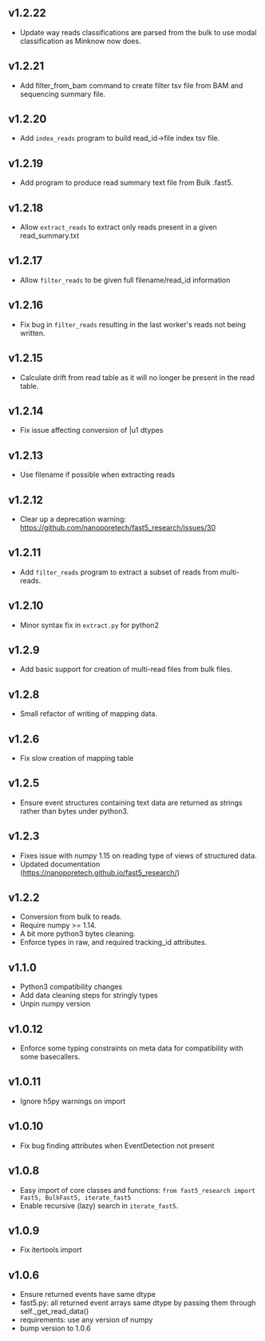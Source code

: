 v1.2.22
-------
* Update way reads classifications are parsed from the bulk to use modal classification as Minknow now does.

v1.2.21
-------
* Add filter_from_bam command to create filter tsv file from BAM and sequencing summary file.

v1.2.20
-------
* Add `index_reads` program to build read_id->file index tsv file.

v1.2.19
-------
* Add program to produce read summary text file from Bulk .fast5.

v1.2.18
-------
* Allow `extract_reads` to extract only reads present in a given read_summary.txt

v1.2.17
-------
* Allow `filter_reads` to be given full filename/read_id information

v1.2.16
-------
* Fix bug in `filter_reads` resulting in the last worker's reads not being written. 

v1.2.15
-------
* Calculate drift from read table as it will no longer be present in the read table.

v1.2.14
-------
* Fix issue affecting conversion of |u1 dtypes

v1.2.13
-------
* Use filename if possible when extracting reads

v1.2.12
-------
* Clear up a deprecation warning: https://github.com/nanoporetech/fast5_research/issues/30

v1.2.11
-------
* Add `filter_reads` program to extract a subset of reads from multi-reads.

v1.2.10
-------
* Minor syntax fix in `extract.py` for python2

v1.2.9
------
* Add basic support for creation of multi-read files from bulk files.

v1.2.8
------
* Small refactor of writing of mapping data.

v1.2.6
------
* Fix slow creation of mapping table

v1.2.5
------
* Ensure event structures containing text data are returned as strings rather than bytes under python3.

v1.2.3
------
* Fixes issue with numpy 1.15 on reading type of views of structured data.
* Updated documentation (https://nanoporetech.github.io/fast5_research/)

v1.2.2
------
* Conversion from bulk to reads.
* Require numpy >= 1.14.
* A bit more python3 bytes cleaning.
* Enforce types in raw, and required tracking_id attributes.

v1.1.0
------
* Python3 compatibility changes
* Add data cleaning steps for stringly types
* Unpin numpy version

v1.0.12
-------
* Enforce some typing constraints on meta data for compatibility with some basecallers.

v1.0.11
-------
* Ignore h5py warnings on import

v1.0.10
-------
* Fix bug finding attributes when EventDetection not present

v1.0.8
------
* Easy import of core classes and functions:
    `from fast5_research import Fast5, BulkFast5, iterate_fast5`
* Enable recursive (lazy) search in `iterate_fast5`.

v1.0.9
------
* Fix itertools import

v1.0.6
------
* Ensure returned events have same dtype
* fast5.py: all returned event arrays same dtype by passing them through self._get_read_data()
* requirements: use any version of numpy
* bump version to 1.0.6 

